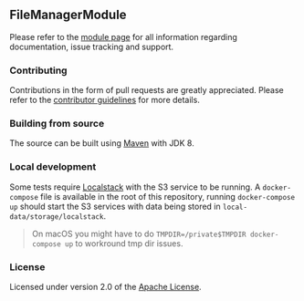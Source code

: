 ## FileManagerModule
Please refer to the [module page][] for all information regarding documentation, issue tracking and support.

### Contributing
Contributions in the form of pull requests are greatly appreciated.  Please refer to the [contributor guidelines][] for more details. 

### Building from source
The source can be built using [Maven][] with JDK 8.

### Local development

Some tests require [Localstack][] with the S3 service to be running.
A `docker-compose` file is available in the root of this repository, running `docker-compose up` should start the S3 services with data being stored in `local-data/storage/localstack`.

 > On macOS you might have to do `TMPDIR=/private$TMPDIR docker-compose up` to workround tmp dir issues.

### License
Licensed under version 2.0 of the [Apache License][].

[module page]: https://across.dev/modules/filemanagermodule
[contributor guidelines]: https://across.dev/contributing
[Maven]: http://maven.apache.org
[Apache License]: http://www.apache.org/licenses/LICENSE-2.0
[Localstack]: https://github.com/localstack/localstack
